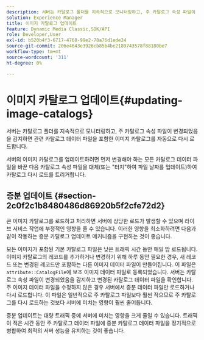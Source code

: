 ```yaml
---
description: 서버는 카탈로그 폴더를 지속적으로 모니터링하고, 주 카탈로그 속성 파일이 변경되었음을 감지하면 관련 카탈로그 데이터 파일을 포함한 이미지 카탈로그를 자동으로 다시 로드합니다.
solution: Experience Manager
title: 이미지 카탈로그 업데이트
feature: Dynamic Media Classic,SDK/API
role: Developer,User
exl-id: b520b4f3-6717-4768-99e2-78a76d1ede24
source-git-commit: 206e4643e3926cb85b4be2189743578f88180be7
workflow-type: tm+mt
source-wordcount: '311'
ht-degree: 0%

---
```


# 이미지 카탈로그 업데이트{#updating-image-catalogs}

서버는 카탈로그 폴더를 지속적으로 모니터링하고, 주 카탈로그 속성 파일이 변경되었음을 감지하면 관련 카탈로그 데이터 파일을 포함한 이미지 카탈로그를 자동으로 다시 로드합니다.

서버의 이미지 카탈로그를 업데이트하려면 먼저 변경해야 하는 모든 카탈로그 데이터 파일을 바꾼 다음 카탈로그 속성 파일을 대체(또는 &quot;터치&quot;하여 파일 날짜를 업데이트)하여 카탈로그 다시 로드를 트리거합니다.

## 증분 업데이트 {#section-2c0f2c1b8480486d86920b5f2cfe72d2}

큰 이미지 카탈로그를 로드하고 처리하면 서버에 상당한 로드가 발생할 수 있으며 라이브 서비스 작업에 부정적인 영향을 줄 수 있습니다. 이러한 영향을 최소화하려면 다음과 같이 작동하는 증분 카탈로그 업데이트 메커니즘을 구현하는 것이 좋습니다.

모든 이미지가 포함된 기본 카탈로그 파일은 낮은 트래픽 시간 동안 매일 밤 로드됩니다. 이미지 카탈로그의 레코드를 추가하거나 변경하기 위해 하루 동안 필요한 경우, 새 레코드 또는 변경된 레코드만 포함하는 다른 이미지 데이터 파일이 만들어집니다. 이 파일은 `attribute::CatalogFile`에 보조 이미지 데이터 파일로 등록되었습니다. 서버는 카탈로그 속성 파일이 변경되었음을 감지하고 변경된 카탈로그 데이터 파일을 확인합니다. 주 이미지 데이터 파일을 수정하지 않은 경우 서버에서 증분 데이터 파일만 로드하거나 다시 로드합니다. 이 파일은 일반적으로 주 카탈로그 파일보다 훨씬 작으므로 주 카탈로그를 다시 로드하는 것보다 서버에 미치는 영향이 훨씬 줄어듭니다.

증분 업데이트는 대량 트래픽 중에 서버에 미치는 영향을 크게 줄일 수 있습니다. 트래픽이 적은 시간 동안 주 카탈로그 데이터 파일에 증분 카탈로그 데이터 파일을 정기적으로 병합하여 최적의 서버 성능을 유지하는 것이 좋습니다.

